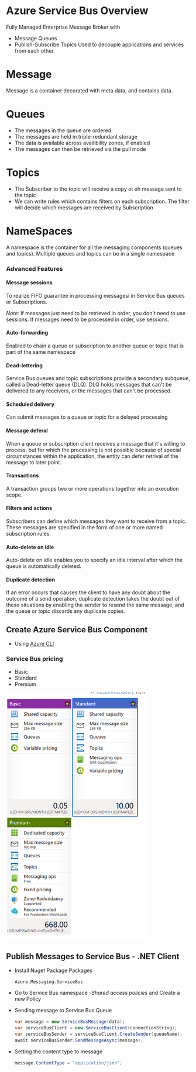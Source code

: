 # Azure Service Bus Overview
Fully Managed Enterprise Message Broker with
- Message Queues
- Publish-Subscribe Topics
Used to decouple applications and services from each other.

# Message
Message is a container decorated with meta data, and contains data.

# Queues
- The messages in the queue are ordered
- The messages are held in triple-redundant storage
- The data is available across availibility zones, if enabled
- The messages can then be retrieved via the pull mode

# Topics
- The Subscriber to the topic will receive a copy ot eh message sent to the topic
- We can write rules which contains filters on each subscription. The filter will decide which messages are received by Subscription

# NameSpaces
A namespace is the container for all the messaging components (queues and topics). Multiple queues and topics can be in a single namespace

### Advanced Features

#### Message sessions
To realize FIFO guarantee in processing messagesi in Service Bus queues or Subscriptions.

*Note:* If messages just need to be retrieved in order, you don't need to use sessions. If messages need to be processed in order, use sessions.

#### Auto-forwarding
Enabled to chain a queue or subscription to another queue or topic that is part of the same namespace

#### Dead-lettering
Service Bus queues and topic subscriptions provide a secondary subqueue, called a Dead-letter queue (DLQ). DLQ holds messages that can't be delivered to any receivers, or the messages that can't be processed.

#### Scheduled delivery
Can submit messages to a queue or topic for a delayed processing

#### Message deferal
When a queue or subscription client receives a message that it's willing to process. but for which the processing is not possible because of special circumstances within the application, the entity can defer retrival of the message to later point.

#### Transactions
A transaction groups two or more operations together into an execution scope.

#### Filters and actions
Subscribers can define which messages they want to receive from a topic. These messages are specified in the form of one or more named subscription rules.

#### Auto-delete on idle
Auto-delete on idle enables you to specify an idle interval after which the queue is automatically deleted.

#### Duplicate detection
If an error occurs that causes the client to have any doubt about the outcome of a send operation, duplicate detection takes the doubt out of these situations by enabling the sender to resend the same message, and the queue or topic discards any duplicate copies.

## Create Azure Service Bus Component
- Using [Azure CLI](1_CreateAzureServiceBusCLI.md)

### Service Bus pricing
- Basic
- Standard
- Premium

![Service Bus pricing](images/service_bus_pricing.PNG)

## Publish Messages to Service Bus - .NET Client

- Install Nuget Package Packages
    ```
    Azure.Messaging.ServiceBus
    ```

- Go to Service Bus namespace -*Shared access policies* and Create a new Policy

- Sending message to Service Bus Queue
    ```csharp
    var message = new ServiceBusMessage(data);
    var serviceBusClient = new ServiceBusClient(connectionString);
    var serviceBusSender = serviceBusClient.CreateSender(queueName);
    await serviceBusSender.SendMessageAsync(message);
    ```

-   Setting the content type to message
    ```csharp
    message.ContentType = "application/json";
    ```

